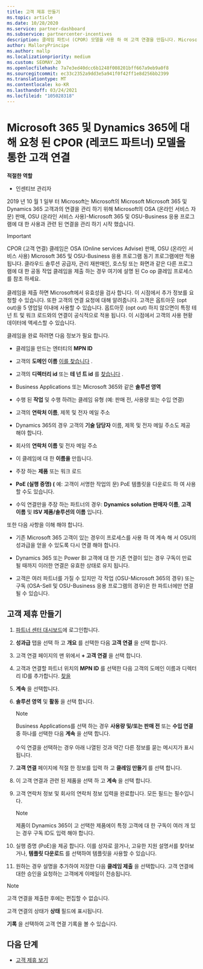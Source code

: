 ```yaml
---
title: 고객 제휴 만들기
ms.topic: article
ms.date: 10/28/2020
ms.service: partner-dashboard
ms.subservice: partnercenter-incentives
description: 클레임 파트너 (CPOR) 모델을 사용 하 여 고객 연결을 만듭니다. Microsoft 365 & Dynamics 365 고객에 대 한 판매, 사용량, 성과급을 관리 하는 데 도움이 됩니다.
author: MalloryPrincipe
ms.author: mallp
ms.localizationpriority: medium
ms.custom: SEOMAY.20
ms.openlocfilehash: 7a7e3ed40dcc6b1248f008201bff667a9eb9a0f8
ms.sourcegitcommit: ec33c2352a9dd3e5a941f0f42ff1e8d256bb2399
ms.translationtype: MT
ms.contentlocale: ko-KR
ms.lasthandoff: 03/24/2021
ms.locfileid: "105028318"
---
```

# <a name="customer-associations-via-the-claimed-partner-of-record-cpor-model-for-microsoft-365-and-dynamics-365"></a>Microsoft 365 및 Dynamics 365에 대해 요청 된 CPOR (레코드 파트너) 모델을 통한 고객 연결


**적절한 역할**

- 인센티브 관리자

2019 년 10 월 1 일부 터 Microsoft는 Microsoft의 Microsoft Microsoft 365 및 Dynamics 365 고객과의 연결을 관리 하기 위해 Microsoft의 OSA (온라인 서비스 자문) 판매, OSU (온라인 서비스 사용)-Microsoft 365 및 OSU-Business 응용 프로그램에 대 한 사용과 관련 된 연결을 관리 하기 시작 했습니다.

>[!Important]
> CPOR (고객 연결) 클레임은 OSA (Online services Advise) 판매, OSU (온라인 서비스 사용) Microsoft 365 및 OSU-Business 응용 프로그램 동기 프로그램에만 적용 됩니다. 클라우드 솔루션 공급자, 관리 재판매인, 호스팅 또는 화면과 같은 다른 프로그램에 대 한 공동 작업 클레임을 제출 하는 경우 여기에 설명 된 Co op 클레임 프로세스를 참조 하세요. <br><br>클레임을 제출 하면 Microsoft에서 유효성을 검사 합니다. 이 시점에서 추가 정보를 요청할 수 있습니다. 또한 고객의 연결 요청에 대해 알려줍니다. 고객은 옵트아웃 (opt out)을 5 영업일 이내에 사용할 수 있습니다. 옵트아웃 (opt out) 하지 않으면이 특정 테 넌 트 및 워크 로드와의 연결이 공식적으로 적용 됩니다. 이 시점에서 고객의 사용 현황 데이터에 액세스할 수 있습니다. 

클레임을 완료 하려면 다음 정보가 필요 합니다.

- 클레임을 만드는 엔터티의 **MPN ID**

- 고객의 **도메인 이름** [이를 찾습니다](find-ids-and-domain-names.md) .

- 고객의 **디렉터리 id** 또는 **테 넌 트 id** 를 [찾습니다](find-ids-and-domain-names.md) .

- Business Applications 또는 Microsoft 365와 같은 **솔루션 영역**

- 수행 된 **작업** 및 수행 하려는 클레임 유형 (예: 판매 전, 사용량 또는 수입 연결)

- 고객의 **연락처 이름**, 제목 및 전자 메일 주소

- Dynamics 365의 경우 고객의 **기술 담당자** 이름, 제목 및 전자 메일 주소도 제공 해야 합니다.

- 회사의 **연락처 이름** 및 전자 메일 주소

- 이 클레임에 대 한 **이름을** 만듭니다.

- 주장 하는 **제품** 또는 워크 로드

- **PoE (실행 증명) (** 예: 고객이 서명한 작업의 문) PoE 템플릿을 다운로드 하 여 사용할 수도 있습니다.

- 수익 연결만을 주장 하는 파트너의 경우: **Dynamics solution 판매자 이름**, **고객 이름** 및 **ISV 제품/솔루션의 이름** 입니다. 

또한 다음 사항을 이해 해야 합니다.

- 기존 Microsoft 365 고객이 있는 경우이 프로세스를 사용 하 여 계속 해 서 OSU의 성과급을 얻을 수 있도록 다시 연결 해야 합니다.

- Dynamics 365 또는 Power BI 고객에 대 한 기존 연결이 있는 경우 구독이 만료 될 때까지 이러한 연결은 유효한 상태로 유지 됩니다.

- 고객은 여러 파트너를 가질 수 있지만 각 작업 (OSU-Microsoft 365의 경우) 또는 구독 (OSA-Sell 및 OSU-Business 응용 프로그램의 경우)은 한 파트너에만 연결 될 수 있습니다.

## <a name="create-a-customer-association"></a>고객 제휴 만들기

1. [파트너 센터 대시보드](https://partner.microsoft.com/dashboard/)에 로그인합니다.

2. **성과급** 탭을 선택 하 고 **개요** 를 선택한 다음 **고객 연결** 을 선택 합니다.

3. 고객 연결 페이지의 맨 위에서 **+ 고객 연결** 을 선택 합니다.

4. 고객과 연결할 파트너 위치의 **MPN ID** 를 선택한 다음 고객의 도메인 이름과 디렉터리 ID를 추가합니다. [찾을](find-ids-and-domain-names.md)

5. **계속** 을 선택합니다.

6. **솔루션 영역** 및 **활동** 을 선택 합니다. 

   >[!Note]
   >
   >Business Applications를 선택 하는 경우 **사용량 및/또는 판매 전** 또는 **수입 연결** 중 하나를 선택한 다음 **계속** 을 선택 합니다. 
   <br><br>수익 연결을 선택하는 경우 아래 나열된 것과 약간 다른 정보를 묻는 메시지가 표시됩니다.

7. **고객 연결** 페이지에 적절 한 정보를 입력 하 고 **클레임 만들기** 를 선택 합니다.

8. 이 고객 연결과 관련 된 제품을 선택 하 고 **계속** 을 선택 합니다.

9. 고객 연락처 정보 및 회사의 연락처 정보 입력을 완료합니다. 모든 필드는 필수입니다. 

   >[!NOTE]
   >제품이 Dynamics 365이 고 선택한 제품에이 특정 고객에 대 한 구독이 여러 개 있는 경우 구독 ID도 입력 해야 합니다.

10. 실행 증명 (PoE)을 제공 합니다. 이를 상자로 끌거나, 고유한 지원 설명서를 찾아보거나, **템플릿 다운로드** 를 선택하여 템플릿을 사용할 수 있습니다. 

11. 원하는 경우 설명을 추가하여 저장한 다음 **클레임 제출** 을 선택합니다. 고객 연결에 대한 승인을 요청하는 고객에게 이메일이 전송됩니다.

   >[!NOTE]
   >고객 연결을 제출한 후에는 편집할 수 없습니다.

고객 연결의 상태가 **상태** 필드에 표시됩니다.

**기록** 을 선택하여 고객 연결 기록을 볼 수 있습니다.

## <a name="next-steps"></a>다음 단계

- [고객 제휴 보기](incentives-manage-customer-associations.md)